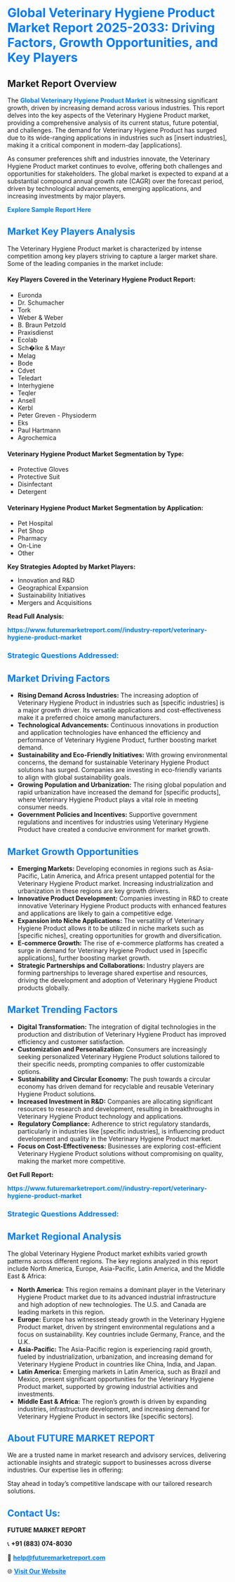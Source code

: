 <h1 style="color: #007BFF;">Global Veterinary Hygiene Product Market Report 2025-2033: Driving Factors, Growth Opportunities, and Key Players</h1>

<section id="overview">
<h2>Market Report Overview</h2>
<p>The <a href="https://www.futuremarketreport.com//industry-report/veterinary-hygiene-product-market" style="color: #007BFF; text-decoration: none;"><strong>Global Veterinary Hygiene Product Market</strong></a> is witnessing significant growth, driven by increasing demand across various industries. This report delves into the key aspects of the Veterinary Hygiene Product market, providing a comprehensive analysis of its current status, future potential, and challenges. The demand for Veterinary Hygiene Product has surged due to its wide-ranging applications in industries such as [insert industries], making it a critical component in modern-day [applications].</p>
<p>As consumer preferences shift and industries innovate, the Veterinary Hygiene Product market continues to evolve, offering both challenges and opportunities for stakeholders. The global market is expected to expand at a substantial compound annual growth rate (CAGR) over the forecast period, driven by technological advancements, emerging applications, and increasing investments by major players.</p>
</section>

<section id="overview">
<p><a href="https://www.futuremarketreport.com//request-sample/reportId=77788" style="color: #007BFF; text-decoration: none;"><strong>Explore Sample Report Here</strong></a></p>
</section>

<section id="key-players">
<h2 style="color: #007BFF;">Market Key Players Analysis</h2>
<p>The Veterinary Hygiene Product market is characterized by intense competition among key players striving to capture a larger market share. Some of the leading companies in the market include:</p>
<h4>Key Players Covered in the Veterinary Hygiene Product Report:</h4>
<ul><li>Euronda</li><li>Dr. Schumacher</li><li>Tork</li><li>Weber &amp; Weber</li><li>B. Braun Petzold</li><li>Praxisdienst</li><li>Ecolab</li><li>Sch�lke &amp; Mayr</li><li>Melag</li><li>Bode</li><li>Cdvet</li><li>Teledart</li><li>Interhygiene</li><li>Teqler</li><li>Ansell</li><li>Kerbl</li><li>Peter Greven - Physioderm</li><li>Eks</li><li>Paul Hartmann</li><li>Agrochemica</li></ul>
<h4>Veterinary Hygiene Product Market Segmentation by Type:</h4>
<ul><li>Protective Gloves</li><li>Protective Suit</li><li>Disinfectant</li><li>Detergent</li></ul>

<h4>Veterinary Hygiene Product Market Segmentation by Application:</h4>
<ul><li>Pet Hospital</li><li>Pet Shop</li><li>Pharmacy</li><li>On-Line</li><li>Other</li></ul>
<p><strong>Key Strategies Adopted by Market Players:</strong></p>
<ul>
<li>Innovation and R&D</li>
<li>Geographical Expansion</li>
<li>Sustainability Initiatives</li>
<li>Mergers and Acquisitions</li>
</ul>
</section>

<section>
<p><strong>Read Full Analysis: </strong></p><a href="https://www.futuremarketreport.com//industry-report/veterinary-hygiene-product-market" style="color: #007BFF; text-decoration: none;"><strong>https://www.futuremarketreport.com//industry-report/veterinary-hygiene-product-market</strong></a>
<h3 style="color: #007BFF;">Strategic Questions Addressed:</h3>
</section>

<section id="driving-factors">
<h2 style="color: #007BFF;">Market Driving Factors</h2>
<ul>
<li><strong>Rising Demand Across Industries:</strong> The increasing adoption of Veterinary Hygiene Product in industries such as [specific industries] is a major growth driver. Its versatile applications and cost-effectiveness make it a preferred choice among manufacturers.</li>
<li><strong>Technological Advancements:</strong> Continuous innovations in production and application technologies have enhanced the efficiency and performance of Veterinary Hygiene Product, further boosting market demand.</li>
<li><strong>Sustainability and Eco-Friendly Initiatives:</strong> With growing environmental concerns, the demand for sustainable Veterinary Hygiene Product solutions has surged. Companies are investing in eco-friendly variants to align with global sustainability goals.</li>
<li><strong>Growing Population and Urbanization:</strong> The rising global population and rapid urbanization have increased the demand for [specific products], where Veterinary Hygiene Product plays a vital role in meeting consumer needs.</li>
<li><strong>Government Policies and Incentives:</strong> Supportive government regulations and incentives for industries using Veterinary Hygiene Product have created a conducive environment for market growth.</li>
</ul>
</section>

<section id="growth-opportunities">
<h2 style="color: #007BFF;">Market Growth Opportunities</h2>
<ul>
<li><strong>Emerging Markets:</strong> Developing economies in regions such as Asia-Pacific, Latin America, and Africa present untapped potential for the Veterinary Hygiene Product market. Increasing industrialization and urbanization in these regions are key growth drivers.</li>
<li><strong>Innovative Product Development:</strong> Companies investing in R&D to create innovative Veterinary Hygiene Product products with enhanced features and applications are likely to gain a competitive edge.</li>
<li><strong>Expansion into Niche Applications:</strong> The versatility of Veterinary Hygiene Product allows it to be utilized in niche markets such as [specific niches], creating opportunities for growth and diversification.</li>
<li><strong>E-commerce Growth:</strong> The rise of e-commerce platforms has created a surge in demand for Veterinary Hygiene Product used in [specific applications], further boosting market growth.</li>
<li><strong>Strategic Partnerships and Collaborations:</strong> Industry players are forming partnerships to leverage shared expertise and resources, driving the development and adoption of Veterinary Hygiene Product products globally.</li>
</ul>
</section>

<section id="trending-factors">
<h2 style="color: #007BFF;">Market Trending Factors</h2>
<ul>
<li><strong>Digital Transformation:</strong> The integration of digital technologies in the production and distribution of Veterinary Hygiene Product has improved efficiency and customer satisfaction.</li>
<li><strong>Customization and Personalization:</strong> Consumers are increasingly seeking personalized Veterinary Hygiene Product solutions tailored to their specific needs, prompting companies to offer customizable options.</li>
<li><strong>Sustainability and Circular Economy:</strong> The push towards a circular economy has driven demand for recyclable and reusable Veterinary Hygiene Product solutions.</li>
<li><strong>Increased Investment in R&D:</strong> Companies are allocating significant resources to research and development, resulting in breakthroughs in Veterinary Hygiene Product technology and applications.</li>
<li><strong>Regulatory Compliance:</strong> Adherence to strict regulatory standards, particularly in industries like [specific industries], is influencing product development and quality in the Veterinary Hygiene Product market.</li>
<li><strong>Focus on Cost-Effectiveness:</strong> Businesses are exploring cost-efficient Veterinary Hygiene Product solutions without compromising on quality, making the market more competitive.</li>
</ul>
</section>

<section>
<p><strong>Get Full Report: </strong></p><a href="https://www.futuremarketreport.com//industry-report/veterinary-hygiene-product-market" style="color: #007BFF; text-decoration: none;"><strong>https://www.futuremarketreport.com//industry-report/veterinary-hygiene-product-market</strong></a>
<h3 style="color: #007BFF;">Strategic Questions Addressed:</h3>
</section>


<section id="regional-analysis">
<h2 style="color: #007BFF;">Market Regional Analysis</h2>
<p>The global Veterinary Hygiene Product market exhibits varied growth patterns across different regions. The key regions analyzed in this report include North America, Europe, Asia-Pacific, Latin America, and the Middle East & Africa:</p>
<ul>
<li><strong>North America:</strong> This region remains a dominant player in the Veterinary Hygiene Product market due to its advanced industrial infrastructure and high adoption of new technologies. The U.S. and Canada are leading markets in this region.</li>
<li><strong>Europe:</strong> Europe has witnessed steady growth in the Veterinary Hygiene Product market, driven by stringent environmental regulations and a focus on sustainability. Key countries include Germany, France, and the U.K.</li>
<li><strong>Asia-Pacific:</strong> The Asia-Pacific region is experiencing rapid growth, fueled by industrialization, urbanization, and increasing demand for Veterinary Hygiene Product in countries like China, India, and Japan.</li>
<li><strong>Latin America:</strong> Emerging markets in Latin America, such as Brazil and Mexico, present significant opportunities for the Veterinary Hygiene Product market, supported by growing industrial activities and investments.</li>
<li><strong>Middle East & Africa:</strong> The region’s growth is driven by expanding industries, infrastructure development, and increasing demand for Veterinary Hygiene Product in sectors like [specific sectors].</li>
</ul>
</section>

<footer>
<h2 style="color: #007BFF;">About FUTURE MARKET REPORT</h2>
<p>We are a trusted name in market research and advisory services, delivering actionable insights and strategic support to businesses across diverse industries. Our expertise lies in offering:</p>

<p>Stay ahead in today’s competitive landscape with our tailored research solutions.</p>

<h2 style="color: #007BFF;">Contact Us:</h2>
<p><strong>FUTURE MARKET REPORT</strong></p>
<p>📞 <strong>+91 (883) 074-8030</strong></p>
<p>📧 <strong><a href="mailto:help@futuremarketreport.com" style="color: #007BFF;">help@futuremarketreport.com</a></strong></p>
<p>🌐 <strong><a href="https://www.futuremarketreport.com/" style="color: #007BFF;">Visit Our Website</a></strong></p>
</footer>
